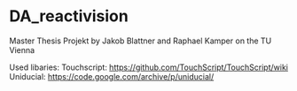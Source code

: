 # DA_reactivision
Master Thesis Projekt by Jakob Blattner and Raphael Kamper on the TU Vienna

Used libaries:
Touchscript: https://github.com/TouchScript/TouchScript/wiki
Uniducial: https://code.google.com/archive/p/uniducial/
